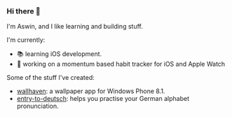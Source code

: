 ### Hi there 👋

I'm Aswin, and I like learning and building stuff.

I'm currently:

- 📚 learning iOS development.
- 🔭 working on a momentum based habit tracker for iOS and Apple Watch

Some of the stuff I've created:

- [wallhaven](https://github.com/akoliyot/wallhaven): a wallpaper app for Windows Phone 8.1.
- [entry-to-deutsch](https://entry-to-deutsch.netlify.app/): helps you practise your German alphabet pronunciation.

